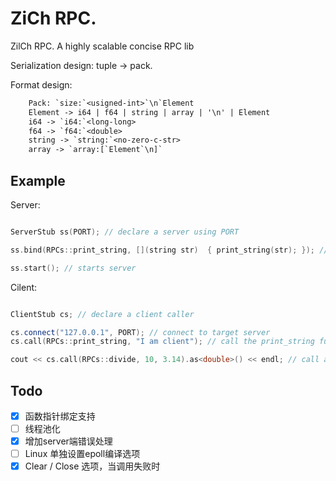 # ZiCh RPC.

ZilCh RPC. A highly scalable concise RPC lib

Serialization design: tuple -> pack.

Format design:

```txt
    Pack: `size:`<usigned-int>`\n`Element
    Element -> i64 | f64 | string | array | '\n' | Element
    i64 -> `i64:`<long-long>
    f64 -> `f64:`<double>
    string -> `string:`<no-zero-c-str>
    array -> `array:[`Element`\n]`
```

## Example

Server:

```c++

ServerStub ss(PORT); // declare a server using PORT

ss.bind(RPCs::print_string, [](string str)  { print_string(str); }); // register a server function

ss.start(); // starts server

```

Cilent:

```c++

ClientStub cs; // declare a client caller

cs.connect("127.0.0.1", PORT); // connect to target server
cs.call(RPCs::print_string, "I am client"); // call the print_string function register before

cout << cs.call(RPCs::divide, 10, 3.14).as<double>() << endl; // call a function that returns double.

```

## Todo

- [X] 函数指针绑定支持
- [ ] 线程池化
- [X] 增加server端错误处理
- [ ] Linux 单独设置epoll编译选项
- [X] Clear / Close 选项，当调用失败时
